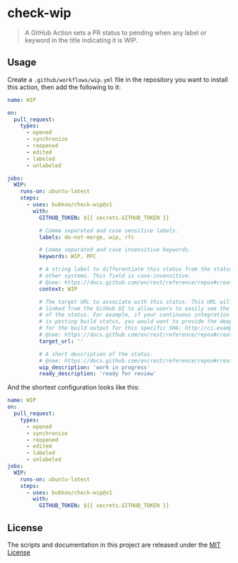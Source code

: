 # check-wip

> A GitHub Action sets a PR status to pending when any label or keyword in the title indicating it is WIP.

## Usage

Create a `.github/workflows/wip.yml` file in the repository you want to install this action, then add the following to it:

```yml
name: WIP

on:
  pull_request:
    types:
      - opened
      - synchronize
      - reopened
      - edited
      - labeled
      - unlabeled

jobs:
  WIP:
    runs-on: ubuntu-latest
    steps:
      - uses: bubkoo/check-wip@v1
        with:
          GITHUB_TOKEN: ${{ secrets.GITHUB_TOKEN }}

          # Comma separated and case sensitive labels.
          labels: do-not-merge, wip, rfc

          # Comma separated and case insensitive keywords.
          keywords: WIP, RFC

          # A string label to differentiate this status from the status of
          # other systems. This field is case-insensitive.
          # @see: https://docs.github.com/en/rest/reference/repos#create-a-commit-status
          context: WIP

          # The target URL to associate with this status. This URL will be
          # linked from the GitHub UI to allow users to easily see the source
          # of the status. For example, if your continuous integration system
          # is posting build status, you would want to provide the deep link
          # for the build output for this specific SHA: http://ci.example.com/user/repo/build/sha
          # @see: https://docs.github.com/en/rest/reference/repos#create-a-commit-status
          target_url: ''

          # A short description of the status.
          # @see: https://docs.github.com/en/rest/reference/repos#create-a-commit-status
          wip_description: 'work in progress'
          ready_description: 'ready for review'
```

And the shortest configuration looks like this:

```yml
name: WIP
on:
  pull_request:
    types:
      - opened
      - synchronize
      - reopened
      - edited
      - labeled
      - unlabeled
jobs:
  WIP:
    runs-on: ubuntu-latest
    steps:
      - uses: bubkoo/check-wip@v1
        with:
          GITHUB_TOKEN: ${{ secrets.GITHUB_TOKEN }}
```

## License

The scripts and documentation in this project are released under the [MIT License](LICENSE)
